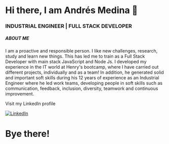 # Hi there, I am Andrés Medina 👋

### INDUSTRIAL ENGINEER | FULL STACK DEVELOPER

##### ABOUT ME

I am a proactive and responsible person. I like new challenges, research, study and learn new things. This has led me to train as a Full Stack Developer with main stack JavaScript and Node Js.
I developed my experience in the IT world at Henry's bootcamp, where I have carried out different projects, individually and as a team! In addition, he generated solid and important soft skills during his 12 years of experience as an Industrial Engineer where he led work teams, developing people in soft skills such as communication, feedback, inclusion, diversity, teamwork and continuous improvement.

Visit my LinkedIn profile

[![LinkedIn](https://img.shields.io/badge/LinkedIn-blue?style=flat&logo=linkedin&labelColor=blue)](https://www.linkedin.com/in/andres-medina-arg/)


# Bye there!

